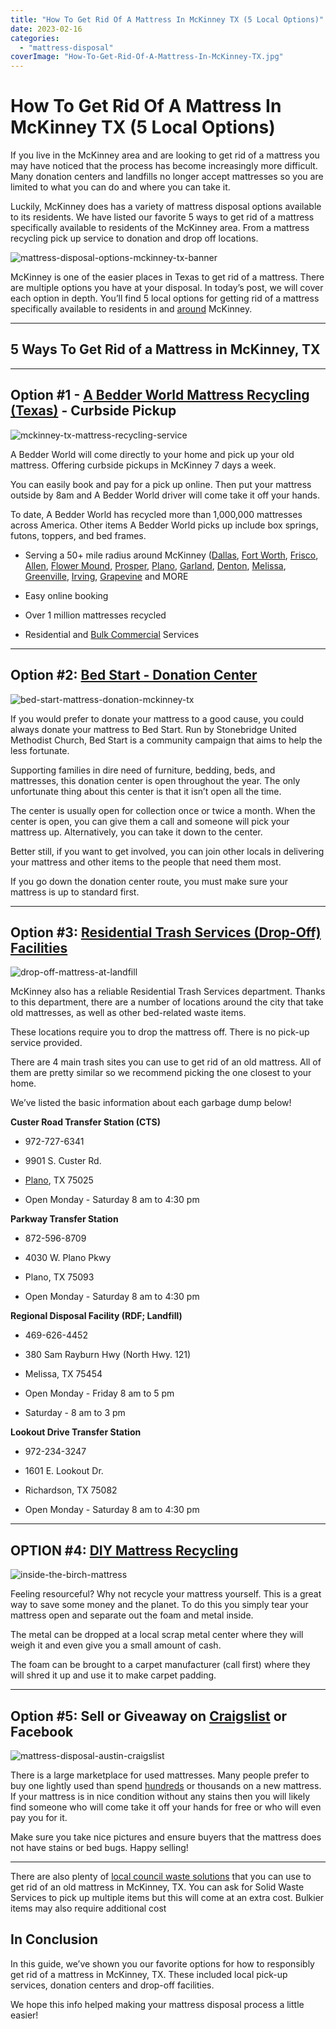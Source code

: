 ```yaml
---
title: "How To Get Rid Of A Mattress In McKinney TX (5 Local Options)"
date: 2023-02-16
categories: 
  - "mattress-disposal"
coverImage: "How-To-Get-Rid-Of-A-Mattress-In-McKinney-TX.jpg"
---
```


# How To Get Rid Of A Mattress In McKinney TX (5 Local Options)

If you live in the McKinney area and are looking to get rid of a mattress you may have noticed that the process has become increasingly more difficult. Many donation centers and landfills no longer accept mattresses so you are limited to what you can do and where you can take it.

Luckily, McKinney does has a variety of mattress disposal options available to its residents. We have listed our favorite 5 ways to get rid of a mattress specifically available to residents of the McKinney area. From a mattress recycling pick up service to donation and drop off locations.

![mattress-disposal-options-mckinney-tx-banner](images/Most-Attractive-Youtube-Thumbnail-2023-02-16T051612.723-1024x576.png)

McKinney is one of the easier places in Texas to get rid of a mattress. There are multiple options you have at your disposal. In today’s post, we will cover each option in depth. You’ll find 5 local options for getting rid of a mattress specifically available to residents in and [around](https://www.abedderworld.com/get-rid-of-a-mattress-in-garland-tx.html/) McKinney.

* * *

## 5 Ways To Get Rid of a Mattress in McKinney, TX

* * *

## Option #1 - [A Bedder World Mattress Recycling (Texas)](https://www.abedderworld.com/McKinney-TX) - Curbside Pickup

![mckinney-tx-mattress-recycling-service](images/Screen-Shot-2023-02-15-at-10.48.17-AM-1024x488.png)

A Bedder World will come directly to your home and pick up your old mattress. Offering curbside pickups in McKinney 7 days a week.

You can easily book and pay for a pick up online. Then put your mattress outside by 8am and A Bedder World driver will come take it off your hands.

To date, A Bedder World has recycled more than 1,000,000 mattresses across America. Other items A Bedder World picks up include box springs, futons, toppers, and bed frames.

- Serving a 50+ mile radius around McKinney ([Dallas](https://www.abedderworld.com/mattress-disposal-dallas-tx/), [Fort Worth](https://www.abedderworld.com/mattress-disposal-fort-worth/), [Frisco](https://www.abedderworld.com/Frisco-TX), [Allen](https://www.abedderworld.com/Allen-TX), [Flower Mound](https://www.abedderworld.com/Flower-Mound-TX), [Prosper](https://www.abedderworld.com/Prosper-TX), [Plano](https://www.abedderworld.com/Plano-TX), [Garland](https://www.abedderworld.com/Garland-TX/), [Denton](https://www.abedderworld.com/Denton-TX/), [Melissa](https://www.abedderworld.com/Melissa-TX/), [Greenville](https://www.abedderworld.com/Greenville-TX/), [Irving](https://www.abedderworld.com/Irving-TX/), [Grapevine](https://www.abedderworld.com/Grapevine-TX/) and MORE

- Easy online booking

- Over 1 million mattresses recycled

- Residential and [Bulk Commercial](https://www.abedderworld.com/commercial/) Services

* * *

## Option #2: [Bed Start - Donation Center](https://www.mysumc.org/bed-start)

![bed-start-mattress-donation-mckinney-tx](images/FamilyPromise.jpeg)

If you would prefer to donate your mattress to a good cause, you could always donate your mattress to Bed Start. Run by Stonebridge United Methodist Church, Bed Start is a community campaign that aims to help the less fortunate.

Supporting families in dire need of furniture, bedding, beds, and mattresses, this donation center is open throughout the year. The only unfortunate thing about this center is that it isn’t open all the time.

The center is usually open for collection once or twice a month. When the center is open, you can give them a call and someone will pick your mattress up. Alternatively, you can take it down to the center. 

Better still, if you want to get involved, you can join other locals in delivering your mattress and other items to the people that need them most.

If you go down the donation center route, you must make sure your mattress is up to standard first.

* * *

## Option #3: [Residential Trash Services (Drop-Off) Facilities](https://www.mckinneytexas.org/503/Residential-Trash-Services#DIY)

![drop-off-mattress-at-landfill](images/Screen-Shot-2023-02-15-at-10.55.15-AM.png)

McKinney also has a reliable Residential Trash Services department. Thanks to this department, there are a number of locations around the city that take old mattresses, as well as other bed-related waste items.

These locations require you to drop the mattress off. There is no pick-up service provided.

There are 4 main trash sites you can use to get rid of an old mattress. All of them are pretty similar so we recommend picking the one closest to your home.

We’ve listed the basic information about each garbage dump below!

**Custer Road Transfer Station (CTS)**

- 972-727-6341

- 9901 S. Custer Rd.

- [Plano](https://www.abedderworld.com/how-to-get-rid-of-a-mattress-in-plano-tx.html/), TX 75025

- Open Monday - Saturday 8 am to 4:30 pm

**Parkway Transfer Station**

- 872-596-8709

- 4030 W. Plano Pkwy

- Plano, TX 75093

- Open Monday - Saturday 8 am to 4:30 pm

**Regional Disposal Facility (RDF; Landfill)**

- 469-626-4452

- 380 Sam Rayburn Hwy (North Hwy. 121)

- Melissa, TX 75454

- Open Monday - Friday 8 am to 5 pm

- Saturday - 8 am to 3 pm

**Lookout Drive Transfer Station**

- 972-234-3247

- 1601 E. Lookout Dr.

- Richardson, TX 75082

- Open Monday - Saturday 8 am to 4:30 pm

* * *

## OPTION #4: [DIY Mattress Recycling](https://www.abedderworld.com/how-to-recycle-a-mattress/)

![inside-the-birch-mattress](images/IMG_4265-2-768x1024.jpeg)

Feeling resourceful? Why not recycle your mattress yourself. This is a great way to save some money and the planet. To do this you simply tear your mattress open and separate out the foam and metal inside.

The metal can be dropped at a local scrap metal center where they will weigh it and even give you a small amount of cash.

The foam can be brought to a carpet manufacturer (call first) where they will shred it up and use it to make carpet padding.

* * *

## Option #5: Sell or Giveaway on [Craigslist](https://dallas.craigslist.org/) or Facebook

![mattress-disposal-austin-craigslist](images/Screen-Shot-2019-12-11-at-8.06.07-AM-edited.png)

There is a large marketplace for used mattresses. Many people prefer to buy one lightly used than spend [hundreds](https://www.abedderworld.com/novilla-mattress-review.html/) or thousands on a new mattress. If your mattress is in nice condition without any stains then you will likely find someone who will come take it off your hands for free or who will even pay you for it.

Make sure you take nice pictures and ensure buyers that the mattress does not have stains or bed bugs. Happy selling!

* * *

There are also plenty of [local council waste solutions](http://mckinneytexas.org/FormCenter/Solid-Waste-Services-10/Request-Bulky-Item-Collection-148) that you can use to get rid of an old mattress in McKinney, TX. You can ask for Solid Waste Services to pick up multiple items but this will come at an extra cost. Bulkier items may also require additional cost

## **In Conclusion**

In this guide, we’ve shown you our favorite options for how to responsibly get rid of a mattress in McKinney, TX. These included local pick-up services, donation centers and drop-off facilities.

We hope this info helped making your mattress disposal process a little easier!
